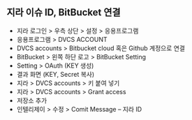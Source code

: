 ## 지라 이슈 ID, BitBucket 연결
- 지라 로그인 > 우측 상단 > 설정 > 응용프로그램
- 응용프로그램 > DVCS ACCOUNT
- DVCS accounts > Bitbucket cloud 혹은 Github 계정으로 연결
- BitBucket > 왼쪽 하단 로고 > BitBucket Setting
- Setting > OAuth (KEY 생성)
- 결과 화면 (KEY, Secret 복사)
- 지라 > DVCS accounts > 키 붙여 넣기
- 지라 > DVCS accounts > Grant access
- 저장소 추가
- 인텔리제이 > 수정 > Comit Message – 지라 ID
